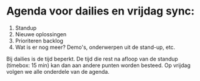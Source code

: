 # Agenda voor dailies en vrijdag sync:

1. Standup
1. Nieuwe oplossingen
1. Prioriteren backlog
1. Wat is er nog meer? Demo's, onderwerpen uit de stand-up, etc.

Bij dailies is de tijd beperkt. De tijd die rest na afloop van de standup (timebox: 15 min) kan dan aan andere punten worden besteed. Op vrijdag volgen we alle onderdele van de agenda.
